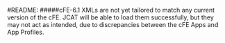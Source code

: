 #README:
#####cFE-6.1 XMLs are not yet tailored to match any current version of the cFE. JCAT will be able to load them successfully, but they may not act as intended, due to discrepancies between the cFE Apps and App Profiles.
